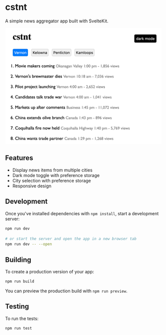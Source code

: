 # cstnt

A simple news aggregator app built with SvelteKit.

![cstnt Screenshot](./assets/cstnt-screenshot.png)

## Features

- Display news items from multiple cities
- Dark mode toggle with preference storage
- City selection with preference storage
- Responsive design

## Development

Once you've installed dependencies with `npm install`, start a development server:

```bash
npm run dev

# or start the server and open the app in a new browser tab
npm run dev -- --open
```

## Building

To create a production version of your app:

```bash
npm run build
```

You can preview the production build with `npm run preview`.

## Testing

To run the tests:

```bash
npm run test
```
